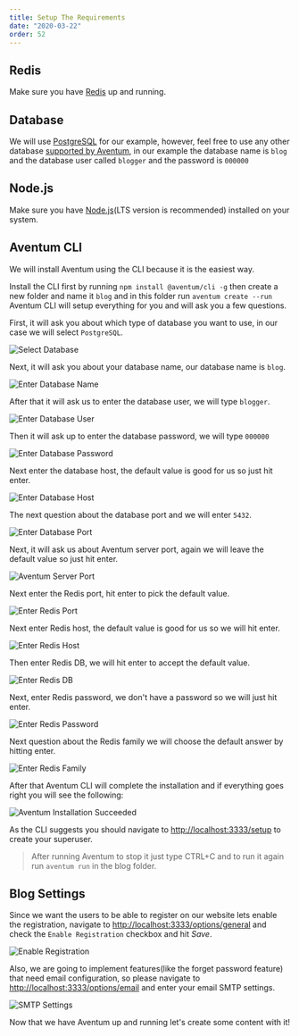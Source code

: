 ```yaml
---
title: Setup The Requirements
date: "2020-03-22"
order: 52
---
```


## Redis

Make sure you have [Redis](https://redis.io/) up and running.

## Database

We will use [PostgreSQL](https://www.postgresql.org/) for our example, however, feel free to use any other database [supported by Aventum](/docs/getting-started/#supported-databases), in our example the database name is `blog` and the database user called `blogger` and the password is `000000`

## Node.js

Make sure you have [Node.js](https://nodejs.org/)(LTS version is recommended) installed on your system.

## Aventum CLI

We will install Aventum using the CLI because it is the easiest way.

Install the CLI first by running `npm install @aventum/cli -g` then create a new folder and name it `blog` and in this folder run `aventum create --run` Aventum CLI will setup everything for you and will ask you a few questions.

First, it will ask you about which type of database you want to use, in our case we will select `PostgreSQL`.

![Select Database](./db-selecting.png)

Next, it will ask you about your database name, our database name is `blog`.

![Enter Database Name](./type-db-name.png)

After that it will ask us to enter the database user, we will type `blogger`.

![Enter Database User](./type-db-user.png)

Then it will ask up to enter the database password, we will type `000000`

![Enter Database Password](./type-db-password.png)

Next enter the database host, the default value is good for us so just hit enter.

![Enter Database Host](./enter-db-host.png)

The next question about the database port and we will enter `5432`.

![Enter Database Port](./enter-db-port.png)

Next, it will ask us about Aventum server port, again we will leave the default value so just hit enter.

![Aventum Server Port](./aventum-server-port.png)

Next enter the Redis port, hit enter to pick the default value.

![Enter Redis Port](./enter-redis-port.png)

Next enter Redis host, the default value is good for us so we will hit enter.

![Enter Redis Host](./enter-redis-host.png)

Then enter Redis DB, we will hit enter to accept the default value.

![Enter Redis DB](./enter-redis-db.png)

Next, enter Redis password, we don't have a password so we will just hit enter.

![Enter Redis Password](./enter-redis-password.png)

Next question about the Redis family we will choose the default answer by hitting enter.

![Enter Redis Family](./enter-redis-family.png)

After that Aventum CLI will complete the installation and if everything goes right you will see the following:

![Aventum Installation Succeeded](./installation-succeeded.png)

As the CLI suggests you should navigate to [http://localhost:3333/setup](http://localhost:3333/setup) to create your superuser.

> After running Aventum to stop it just type CTRL+C and to run it again run `aventum run` in the blog folder.

## Blog Settings

Since we want the users to be able to register on our website lets enable the registration, navigate to [http://localhost:3333/options/general](http://localhost:3333/options/general) and check the `Enable Registration` checkbox and hit _Save_.

![Enable Registration](./enable-registration.png)

Also, we are going to implement features(like the forget password feature) that need email configuration, so please navigate to [http://localhost:3333/options/email](http://localhost:3333/options/email) and enter your email SMTP settings.

![SMTP Settings](./smtp-settings.png)

Now that we have Aventum up and running let's create some content with it!
